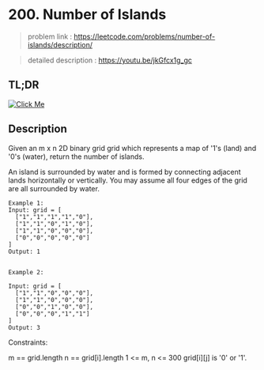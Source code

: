 # 200. Number of Islands

> problem link : https://leetcode.com/problems/number-of-islands/description/

> detailed description : https://youtu.be/jkGfcx1g_gc

## TL;DR
[![Click Me](http://img.youtube.com/vi/jkGfcx1g_gc/0.jpg)](https://youtu.be/jkGfcx1g_gc)

## Description
Given an m x n 2D binary grid grid which represents a map of '1's (land) and '0's (water), return the number of islands.

An island is surrounded by water and is formed by connecting adjacent lands horizontally or vertically. You may assume all four edges of the grid are all surrounded by water.

```
Example 1:
Input: grid = [
  ["1","1","1","1","0"],
  ["1","1","0","1","0"],
  ["1","1","0","0","0"],
  ["0","0","0","0","0"]
]
Output: 1


Example 2:

Input: grid = [
  ["1","1","0","0","0"],
  ["1","1","0","0","0"],
  ["0","0","1","0","0"],
  ["0","0","0","1","1"]
]
Output: 3
```
 

Constraints:

m == grid.length
n == grid[i].length
1 <= m, n <= 300
grid[i][j] is '0' or '1'.
